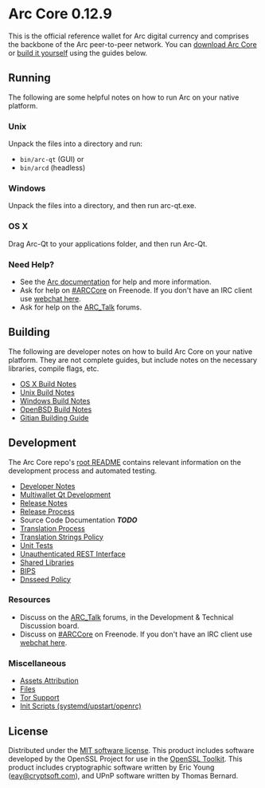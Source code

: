 Arc Core 0.12.9
=====================

This is the official reference wallet for Arc digital currency and comprises the backbone of the Arc peer-to-peer network. You can [download Arc Core](https://advtech.group/#wallets) or [build it yourself](#building) using the guides below.

Running
---------------------
The following are some helpful notes on how to run Arc on your native platform.

### Unix

Unpack the files into a directory and run:

- `bin/arc-qt` (GUI) or
- `bin/arcd` (headless)

### Windows

Unpack the files into a directory, and then run arc-qt.exe.

### OS X

Drag Arc-Qt to your applications folder, and then run Arc-Qt.

### Need Help?

* See the [Arc documentation](https://arc.atlassian.net/wiki/display/DOC)
for help and more information.
* Ask for help on [#ARCCore](https://discordapp.com/channels/336432726309863426/336432726309863426) on Freenode. If you don't have an IRC client use [webchat here](https://discordapp.com/channels/336432726309863426/336432726309863426).
* Ask for help on the [ARC_Talk](https://bitcointalk.org/index.php?topic=4548770) forums.

Building
---------------------
The following are developer notes on how to build Arc Core on your native platform. They are not complete guides, but include notes on the necessary libraries, compile flags, etc.

- [OS X Build Notes](build-osx.md)
- [Unix Build Notes](build-unix.md)
- [Windows Build Notes](build-windows.md)
- [OpenBSD Build Notes](build-openbsd.md)
- [Gitian Building Guide](gitian-building.md)

Development
---------------------
The Arc Core repo's [root README](/README.md) contains relevant information on the development process and automated testing.

- [Developer Notes](developer-notes.md)
- [Multiwallet Qt Development](multiwallet-qt.md)
- [Release Notes](release-notes.md)
- [Release Process](release-process.md)
- Source Code Documentation ***TODO***
- [Translation Process](translation_process.md)
- [Translation Strings Policy](translation_strings_policy.md)
- [Unit Tests](unit-tests.md)
- [Unauthenticated REST Interface](REST-interface.md)
- [Shared Libraries](shared-libraries.md)
- [BIPS](bips.md)
- [Dnsseed Policy](dnsseed-policy.md)

### Resources
* Discuss on the [ARC_Talk](https://bitcointalk.org/index.php?topic=4548770) forums, in the Development & Technical Discussion board.
* Discuss on [#ARCCore](https://discordapp.com/channels/336432726309863426/336432726309863426) on Freenode. If you don't have an IRC client use [webchat here](https://discordapp.com/channels/336432726309863426/336432726309863426).

### Miscellaneous
- [Assets Attribution](assets-attribution.md)
- [Files](files.md)
- [Tor Support](tor.md)
- [Init Scripts (systemd/upstart/openrc)](init.md)

License
---------------------
Distributed under the [MIT software license](http://www.opensource.org/licenses/mit-license.php).
This product includes software developed by the OpenSSL Project for use in the [OpenSSL Toolkit](https://www.openssl.org/). This product includes
cryptographic software written by Eric Young ([eay@cryptsoft.com](mailto:eay@cryptsoft.com)), and UPnP software written by Thomas Bernard.
